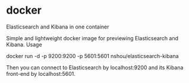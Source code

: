 # docker
Elasticsearch and Kibana in one container

Simple and lightweight docker image for previewing Elasticsearch and Kibana.
Usage

docker run -d -p 9200:9200 -p 5601:5601 nshou/elasticsearch-kibana

Then you can connect to Elasticsearch by localhost:9200 and its Kibana front-end by localhost:5601.
